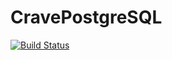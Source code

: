 # CravePostgreSQL

[![Build Status](https://travis-ci.org/IandECrave/CravePostgreSQL.svg?branch=main)](https://travis-ci.org/IandECrave/CravePostgreSQL)

